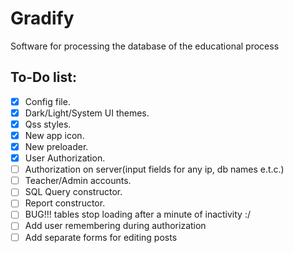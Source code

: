 # Gradify
Software for processing the database of the educational process


## To-Do list:
- [X] Config file.
- [X] Dark/Light/System UI themes.
- [X] Qss styles.
- [X] New app icon.
- [X] New preloader.
- [X] User Authorization.
- [ ] Authorization on server(input fields for any ip, db names e.t.c.)
- [ ] Teacher/Admin accounts.
- [ ] SQL Query constructor.
- [ ] Report constructor.
- [ ] BUG!!! tables stop loading after a minute of inactivity :/
- [ ] Add user remembering during authorization
- [ ] Add separate forms for editing posts
